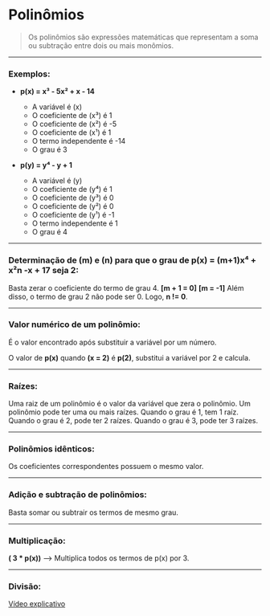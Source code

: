 # Polinômios

> Os polinômios são expressões matemáticas que representam a soma ou subtração entre dois ou mais monômios.

---
### Exemplos:

- **p(x) = x³ - 5x² + x - 14**
  - A variável é (x)
  - O coeficiente de (x³) é 1
  - O coeficiente de (x²) é -5
  - O coeficiente de (x¹) é 1
  - O termo independente é -14
  - O grau é 3

- **p(y) = y⁴ - y + 1**
  - A variável é (y)
  - O coeficiente de (y⁴) é 1
  - O coeficiente de (y³) é 0
  - O coeficiente de (y²) é 0
  - O coeficiente de (y¹) é -1
  - O termo independente é 1
  - O grau é 4

---
### Determinação de **(m)** e **(n)** para que o grau de **p(x) = (m+1)x⁴ + x²n -x + 17** seja 2:

Basta zerar o coeficiente do termo de grau 4.
**[m + 1 = 0]**
**[m = -1]**
Além disso, o termo de grau 2 não pode ser 0.
Logo, **n != 0**.

---
### Valor numérico de um polinômio:

É o valor encontrado após substituir a variável por um número.

O valor de **p(x)** quando **(x = 2)** é **p(2)**, substitui a variável por 2 e calcula.

---
### Raízes:

Uma raiz de um polinômio é o valor da variável que zera o polinômio. Um polinômio pode ter uma ou mais raízes. Quando o grau é 1, tem 1 raíz. Quando o grau é 2, pode ter 2 raízes. Quando o grau é 3, pode ter 3 raízes.

---
### Polinômios idênticos:

Os coeficientes correspondentes possuem o mesmo valor.

---
### Adição e subtração de polinômios:

Basta somar ou subtrair os termos de mesmo grau.

---
### Multiplicação:

**( 3 * p(x))** --> Multiplica todos os termos de p(x) por 3.

---
### Divisão:

[Vídeo explicativo](https://youtu.be/WjmENMLiKbc)
